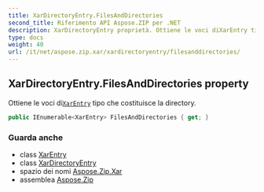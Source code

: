 ```yaml
---
title: XarDirectoryEntry.FilesAndDirectories
second_title: Riferimento API Aspose.ZIP per .NET
description: XarDirectoryEntry proprietà. Ottiene le voci diXarEntry tipo che costituisce la directory.
type: docs
weight: 40
url: /it/net/aspose.zip.xar/xardirectoryentry/filesanddirectories/
---
```

## XarDirectoryEntry.FilesAndDirectories property

Ottiene le voci di[`XarEntry`](../../xarentry/) tipo che costituisce la directory.

```csharp
public IEnumerable<XarEntry> FilesAndDirectories { get; }
```

### Guarda anche

* class [XarEntry](../../xarentry/)
* class [XarDirectoryEntry](../)
* spazio dei nomi [Aspose.Zip.Xar](../../xardirectoryentry/)
* assemblea [Aspose.Zip](../../../)


